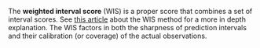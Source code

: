 The **weighted interval score** (WIS) is a proper score that combines a set of interval scores. See [this article](https://journals.plos.org/ploscompbiol/article?id=10.1371/journal.pcbi.1008618) about the WIS method for a more in depth explanation. The WIS factors in both the sharpness of prediction intervals and their calibration (or coverage) of the actual observations.